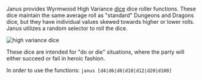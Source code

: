 Janus provides Wyrmwood High Variance [dice](https://www.kickstarter.com/projects/wyrmwood/dice-by-wyrmwood) dice roller functions. These dice maintain the same average roll as "standard" Dungeons and Dragons dice, but they have individual values skewed towards higher or lower rolls. Janus utilizes a random selector to roll the dice.

![high variance dice](./high_variance_die.jpg)

These dice are intended for "do or die" situations, where the party will either succeed or fail in heroic fashion.

In order to use the functions:
    `janus [d4|d6|d8|d10|d12|d20|d100]`
